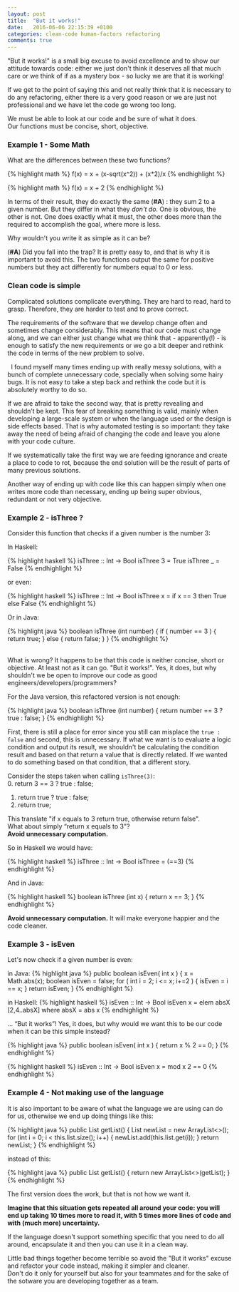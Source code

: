 ```yaml
---
layout: post
title:  "But it works!"
date:   2016-06-06 22:15:39 +0100
categories: clean-code human-factors refactoring
comments: true
---
```



"But it works!" is a small big excuse to avoid excellence and to show our attitude towards code: either we just don't think it deserves all that much care or we think of if as a mystery box - so lucky we are that it is working!


If we get to the point of saying this and not really think that it is necessary to do any refactoring, either there is a very good reason or we are just not professional and we have let the code go wrong too long.

We must be able to look at our code and be sure of what it does.<br> 
Our functions must be concise, short, objective.

### Example 1 - Some Math
 What are the differences between these two functions?

{% highlight math %}
f(x) = x + (x-sqrt(x^2)) + (x*2)/x
{% endhighlight %}

{% highlight math %}
f(x) = x + 2
{% endhighlight %}


In terms of their result, they do exactly the same (__#A__) : they sum 2 to a given number. But they differ in what they _don't do_.
One is obvious, the other is not. One does exactly what it must, the other does more than the required to accomplish the goal, where more is less.

Why wouldn't you write it as simple as it can be?

(__#A__) Did you fall into the trap? It is pretty easy to, and that is why it is important to avoid this.
The two functions output the same for positive numbers but they act differently for numbers equal to 0 or less. 


### Clean code is simple

Complicated solutions complicate everything. They are hard to read, hard to grasp. Therefore, they are harder to test and to prove correct. 

The requirements of the software that we develop change often and sometimes change considerably. 
This means that our code must change along, and we can either just change what we think that - apparently(!) - is enough to satisfy the new requirements or we go a bit deeper and rethink the code in terms of the new problem to solve. 

  I found myself many times ending up with really messy solutions, with a bunch of complete unnecessary code, specially when solving some hairy bugs. It is not easy to take a step back and rethink the code but it is absolutely worthy to do so. 

If we are afraid to take the second way, that is pretty revealing and shouldn’t be kept. This fear of breaking something is valid, mainly when developing a large-scale system or when the language used or the design is side effects based. That is why automated testing is so important: 
they take away the need of being afraid of changing the code and leave you alone with your code culture. 

If we systematically take the first way we are feeding ignorance and create a place to code to rot, because the end solution will be the result of parts of many previous solutions.  


Another way of ending up with code like this can happen simply when one writes more code than necessary, ending up being super obvious, redundant or not very objective.


### Example 2 - isThree ?

Consider this function that checks if a given number is the number 3:

In Haskell:

{% highlight haskell %}
isThree :: Int -> Bool
isThree 3 = True
isThree _ = False
{% endhighlight %}


or even:

{% highlight haskell %}
isThree :: Int -> Bool
isThree x = if x == 3 then True else False
{% endhighlight %}


Or in Java:

{% highlight java %}
boolean isThree (int number) {
  if ( number == 3 ) {
    return true;
  }
  else {
    return false;
  }
}
{% endhighlight %}


<br>
What is wrong? It happens to be that this code is neither concise, short or objective. At least not as it can go.
"But it works!". Yes, it does, but why shouldn't we be open to improve our code as good engineers/developers/programmers?

For the Java version, this refactored version is not enough:

{% highlight java %}
boolean isThree (int number) {
  return number == 3 ? true : false;
}
{% endhighlight %}


First, there is still a place for error since you still can misplace the ```true : false``` and second, this is unnecessary.
If what we want is to evaluate a logic condition and output its result, we shouldn't be calculating the condition result and based on that return a value that is directly related. If we wanted to do something based on that condition, that a different story. 

Consider the steps taken when calling ```isThree(3)```:<br>
0. return 3 == 3 ? true : false;<br>
1. return true ? true : false;<br>
2. return true;

This translate "if x equals to 3 return true, otherwise return false". <br>
What about simply “return x equals to 3"? <br>
__Avoid unnecessary computation.__


So in Haskell we would have:


{% highlight haskell %}
isThree :: Int -> Bool
isThree = (==3)
{% endhighlight %}

And in Java:

{% highlight haskell %}
boolean isThree (int x) {
  return x == 3;
}
{% endhighlight %}


__Avoid unnecessary computation.__ It will make everyone happier and the code cleaner.



### Example 3 - isEven 

Let's now check if a given number is even:

in Java:
{% highlight java %}
public boolean isEven( int x ) {
	x = Math.abs(x);
	boolean isEven = false;
	for ( int i = 2; i <= x; i+=2 ) {
		isEven = i == x;
	}
	return isEven;
}
{% endhighlight %}

in Haskell:
{% highlight haskell %}
isEven :: Int -> Bool
isEven x = elem absX [2,4..absX]
	where absX = abs x
{% endhighlight %}



… “But it works”! Yes, it does, but why would we want this to be our code when it can be this simple instead? 

{% highlight java %}
public boolean isEven( int x ) {
	return x % 2 == 0;
}
{% endhighlight %}

{% highlight haskell %}
isEven :: Int -> Bool
isEven x = mod x 2 == 0 
{% endhighlight %} 




### Example 4 - Not making use of the language

It is also important to be aware of what the language we are using can do for us, otherwise we end up doing things like this:

{% highlight java %}
public List<Integer> getList() {
	List<Integer> newList = new ArrayList<>();
	for (int i = 0; i < this.list.size(); i++) {
		newList.add(this.list.get(i));
	}
	return newList;
}
{% endhighlight %}

instead of this:

{% highlight java %}
public List<Integer> getList() {
	return new ArrayList<>(getList);
}
{% endhighlight %}

The first version does the work, but that is not how we want it. 

__Imagine that this situation gets repeated all around your code: you will end up taking 10 times more to read it, with 5 times more lines of code and with (much more) uncertainty.__ 

If the language doesn't support something specific that you need to do all around, encapsulate it and then you can use it in a clean way.

Little bad things together become terrible so avoid the "But it works" excuse and refactor your code instead, making it simpler and cleaner.<br>Don't do it only for yourself but also for your teammates and for the sake of the sotware you are developing together as a team.

